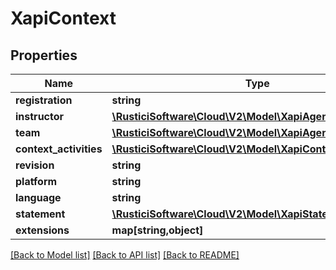 # XapiContext

## Properties
Name | Type | Description | Notes
------------ | ------------- | ------------- | -------------
**registration** | **string** |  | [optional] 
**instructor** | [**\RusticiSoftware\Cloud\V2\Model\XapiAgentGroup**](XapiAgentGroup.md) |  | [optional] 
**team** | [**\RusticiSoftware\Cloud\V2\Model\XapiAgentGroup**](XapiAgentGroup.md) |  | [optional] 
**context_activities** | [**\RusticiSoftware\Cloud\V2\Model\XapiContextActivity**](XapiContextActivity.md) |  | [optional] 
**revision** | **string** |  | [optional] 
**platform** | **string** |  | [optional] 
**language** | **string** |  | [optional] 
**statement** | [**\RusticiSoftware\Cloud\V2\Model\XapiStatementReference**](XapiStatementReference.md) |  | [optional] 
**extensions** | **map[string,object]** |  | [optional] 

[[Back to Model list]](../README.md#documentation-for-models) [[Back to API list]](../README.md#documentation-for-api-endpoints) [[Back to README]](../README.md)


